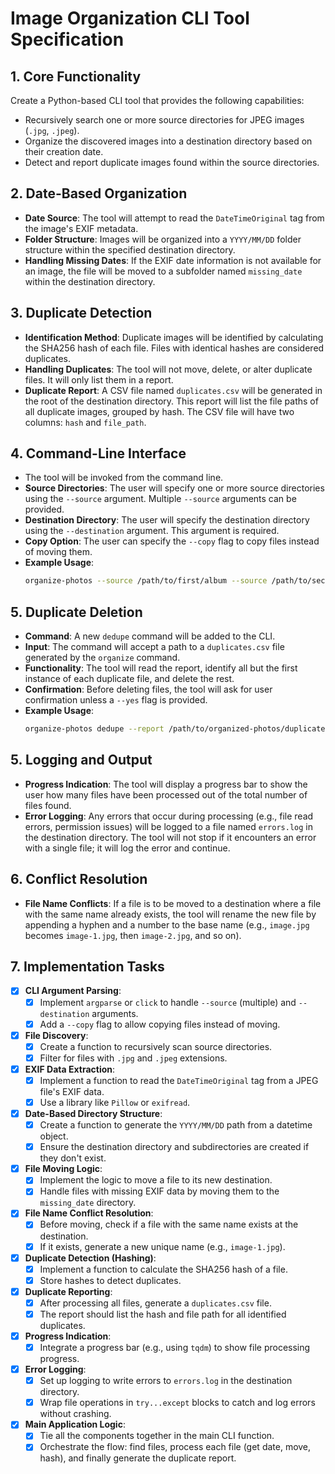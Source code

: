 # Image Organization CLI Tool Specification

## 1. Core Functionality

Create a Python-based CLI tool that provides the following capabilities:
- Recursively search one or more source directories for JPEG images (`.jpg`, `.jpeg`).
- Organize the discovered images into a destination directory based on their creation date.
- Detect and report duplicate images found within the source directories.

## 2. Date-Based Organization

- **Date Source**: The tool will attempt to read the `DateTimeOriginal` tag from the image's EXIF metadata.
- **Folder Structure**: Images will be organized into a `YYYY/MM/DD` folder structure within the specified destination directory.
- **Handling Missing Dates**: If the EXIF date information is not available for an image, the file will be moved to a subfolder named `missing_date` within the destination directory.

## 3. Duplicate Detection

- **Identification Method**: Duplicate images will be identified by calculating the SHA256 hash of each file. Files with identical hashes are considered duplicates.
- **Handling Duplicates**: The tool will not move, delete, or alter duplicate files. It will only list them in a report.
- **Duplicate Report**: A CSV file named `duplicates.csv` will be generated in the root of the destination directory. This report will list the file paths of all duplicate images, grouped by hash. The CSV file will have two columns: `hash` and `file_path`.

## 4. Command-Line Interface

- The tool will be invoked from the command line.
- **Source Directories**: The user will specify one or more source directories using the `--source` argument. Multiple `--source` arguments can be provided.
- **Destination Directory**: The user will specify the destination directory using the `--destination` argument. This argument is required.
- **Copy Option**: The user can specify the `--copy` flag to copy files instead of moving them.
- **Example Usage**:
  ```bash
  organize-photos --source /path/to/first/album --source /path/to/second/album --destination /path/to/organized-photos --copy
  ```

## 5. Duplicate Deletion

- **Command**: A new `dedupe` command will be added to the CLI.
- **Input**: The command will accept a path to a `duplicates.csv` file generated by the `organize` command.
- **Functionality**: The tool will read the report, identify all but the first instance of each duplicate file, and delete the rest.
- **Confirmation**: Before deleting files, the tool will ask for user confirmation unless a `--yes` flag is provided.
- **Example Usage**:
  ```bash
  organize-photos dedupe --report /path/to/organized-photos/duplicates.csv
  ```

## 5. Logging and Output

- **Progress Indication**: The tool will display a progress bar to show the user how many files have been processed out of the total number of files found.
- **Error Logging**: Any errors that occur during processing (e.g., file read errors, permission issues) will be logged to a file named `errors.log` in the destination directory. The tool will not stop if it encounters an error with a single file; it will log the error and continue.

## 6. Conflict Resolution

- **File Name Conflicts**: If a file is to be moved to a destination where a file with the same name already exists, the tool will rename the new file by appending a hyphen and a number to the base name (e.g., `image.jpg` becomes `image-1.jpg`, then `image-2.jpg`, and so on).

## 7. Implementation Tasks

- [x] **CLI Argument Parsing**:
  - [x] Implement `argparse` or `click` to handle `--source` (multiple) and `--destination` arguments.
  - [x] Add a `--copy` flag to allow copying files instead of moving.
- [x] **File Discovery**:
  - [x] Create a function to recursively scan source directories.
  - [x] Filter for files with `.jpg` and `.jpeg` extensions.
- [x] **EXIF Data Extraction**:
  - [x] Implement a function to read the `DateTimeOriginal` tag from a JPEG file's EXIF data.
  - [x] Use a library like `Pillow` or `exifread`.
- [x] **Date-Based Directory Structure**:
  - [x] Create a function to generate the `YYYY/MM/DD` path from a datetime object.
  - [x] Ensure the destination directory and subdirectories are created if they don't exist.
- [x] **File Moving Logic**:
  - [x] Implement the logic to move a file to its new destination.
  - [x] Handle files with missing EXIF data by moving them to the `missing_date` directory.
- [x] **File Name Conflict Resolution**:
  - [x] Before moving, check if a file with the same name exists at the destination.
  - [x] If it exists, generate a new unique name (e.g., `image-1.jpg`).
- [x] **Duplicate Detection (Hashing)**:
  - [x] Implement a function to calculate the SHA256 hash of a file.
  - [x] Store hashes to detect duplicates.
- [x] **Duplicate Reporting**:
  - [x] After processing all files, generate a `duplicates.csv` file.
  - [x] The report should list the hash and file path for all identified duplicates.
- [x] **Progress Indication**:
  - [x] Integrate a progress bar (e.g., using `tqdm`) to show file processing progress.
- [x] **Error Logging**:
  - [x] Set up logging to write errors to `errors.log` in the destination directory.
  - [x] Wrap file operations in `try...except` blocks to catch and log errors without crashing.
- [x] **Main Application Logic**:
  - [x] Tie all the components together in the main CLI function.
  - [x] Orchestrate the flow: find files, process each file (get date, move, hash), and finally generate the duplicate report.
